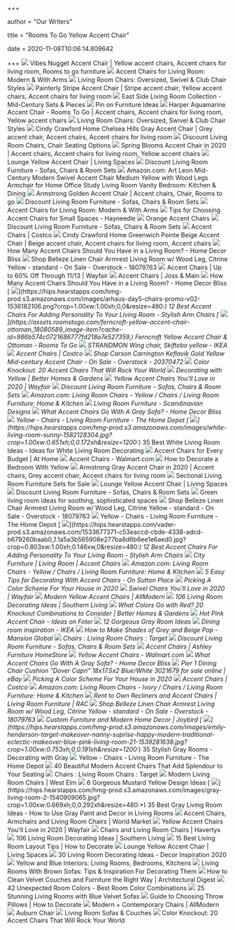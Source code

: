 +++
        
author = "Our Writers"
        
title = "Rooms To Go Yellow Accent Chair"
        
date = 2020-11-08T10:06:14.809642
        
+++
[ ![](https://i.pinimg.com/originals/de/88/e6/de88e61eef3fbcd2fede6029be7b77d1.jpg)](https://i.pinimg.com/originals/de/88/e6/de88e61eef3fbcd2fede6029be7b77d1.jpg) Vibes Nugget Accent Chair | Yellow accent chairs, Accent chairs for living  room, Rooms to go furniture
[ ![](https://assets.roomstogo.com/marcellina-pink-accent-chair_10560820_image-item?cache-id=55b81281cbf76ad396ef2c59aca9d951&h=385)](https://assets.roomstogo.com/marcellina-pink-accent-chair_10560820_image-item?cache-id=55b81281cbf76ad396ef2c59aca9d951&h=385) Accent Chairs for Living Room: Modern & With Arms
[ ![](https://assets.roomstogo.com/sandia-heights-blue-sleeper-chair_1074192P_image-item?cache-id=bcb5a723e31e2ddbed0ac414be26efb3&h=385)](https://assets.roomstogo.com/sandia-heights-blue-sleeper-chair_1074192P_image-item?cache-id=bcb5a723e31e2ddbed0ac414be26efb3&h=385) Living Room Chairs: Oversized, Swivel & Club Chair Styles
[ ![](https://i.pinimg.com/originals/ec/cb/42/eccb422c89ca7188e4e1467431e4ad52.jpg)](https://i.pinimg.com/originals/ec/cb/42/eccb422c89ca7188e4e1467431e4ad52.jpg) Painterly Stripe Accent Chair | Stripe accent chair, Yellow accent chairs, Accent  chairs for living room
[ ![](https://assets.roomstogo.com/east-side-sunflower-2-pc-sectional_1074180P_image-room?cache-id=34fbae0869f5e70d76a35a4235aab3b9&h=385)](https://assets.roomstogo.com/east-side-sunflower-2-pc-sectional_1074180P_image-room?cache-id=34fbae0869f5e70d76a35a4235aab3b9&h=385) East Side Living Room Collection - Mid-Century Sets & Pieces
[ ![](https://i.pinimg.com/originals/63/1c/54/631c543e2552b9c15186d76fc1d0f006.jpg)](https://i.pinimg.com/originals/63/1c/54/631c543e2552b9c15186d76fc1d0f006.jpg) Pin on Furniture Ideas
[ ![](https://i.pinimg.com/474x/e5/3f/bc/e53fbce471da64c1c7eedb3bbc22fbe8.jpg)](https://i.pinimg.com/474x/e5/3f/bc/e53fbce471da64c1c7eedb3bbc22fbe8.jpg) Harper Aquamarine Accent Chair - Rooms To Go | Accent chairs, Accent chairs  for living room, Yellow accent chairs
[ ![](https://assets.roomstogo.com/skyline-park-gray-swivel-chair_12332552_image-item?cache-id=22c330f856c067a98bd5326ddce36de1&h=385)](https://assets.roomstogo.com/skyline-park-gray-swivel-chair_12332552_image-item?cache-id=22c330f856c067a98bd5326ddce36de1&h=385) Living Room Chairs: Oversized, Swivel & Club Chair Styles
[ ![](https://i.pinimg.com/originals/1f/ea/67/1fea67b5c13eb67fd9bde2311c82a999.jpg)](https://i.pinimg.com/originals/1f/ea/67/1fea67b5c13eb67fd9bde2311c82a999.jpg) Cindy Crawford Home Chelsea Hills Gray Accent Chair | Grey accent chair, Accent  chairs, Accent chairs for living room
[ ![](https://images.rtg-prod.com/sandia-heights-beige-chair_10341838_image-item?cache-id=57913a7c60b958d73f4ec9d26c79150d)](https://images.rtg-prod.com/sandia-heights-beige-chair_10341838_image-item?cache-id=57913a7c60b958d73f4ec9d26c79150d) Discount Living Room Chairs, Chair Seating Options
[ ![](https://i.pinimg.com/736x/7b/15/e5/7b15e51cd07017b7901898753a0a378c.jpg)](https://i.pinimg.com/736x/7b/15/e5/7b15e51cd07017b7901898753a0a378c.jpg) Spring Blooms Accent Chair in 2020 | Accent chairs, Accent chairs for  living room, Yellow accent chairs
[ ![](https://www.livingspaces.com/globalassets/productassets/200000-299999/240000-249999/247000-247999/247200-247299/247282/247282_yellow_fabric_accent_chair_signature_01.jpg?w=415&h=280&mode=pad)](https://www.livingspaces.com/globalassets/productassets/200000-299999/240000-249999/247000-247999/247200-247299/247282/247282_yellow_fabric_accent_chair_signature_01.jpg?w=415&h=280&mode=pad) Lounge Yellow Accent Chair | Living Spaces
[ ![](https://images.rtg-prod.com/utila-beige-pushback-recliner_10398394_image-item?cache-id=4b55f87723c47b9b7bd104e4524acaa2)](https://images.rtg-prod.com/utila-beige-pushback-recliner_10398394_image-item?cache-id=4b55f87723c47b9b7bd104e4524acaa2) Discount Living Room Furniture - Sofas, Chairs & Room Sets
[ ![](https://images-na.ssl-images-amazon.com/images/I/917lRT2Dq3L._AC_SX522_.jpg)](https://images-na.ssl-images-amazon.com/images/I/917lRT2Dq3L._AC_SX522_.jpg) Amazon.com: Art Leon Mid-Century Modern Swivel Accent Chair Medium Yellow  with Wood Legs Armchair for Home Office Study Living Room Vanity Bedroom:  Kitchen & Dining
[ ![](https://i.pinimg.com/474x/c0/15/a4/c015a4581b08f08664be0bc2c49d90a3.jpg)](https://i.pinimg.com/474x/c0/15/a4/c015a4581b08f08664be0bc2c49d90a3.jpg) Armstrong Golden Accent Chair | Accent chairs, Chair, Rooms to go
[ ![](https://images.rtg-prod.com/faris-beige-sofa_10140286_image-item?cache-id=c50844e3585a2e5c9073f24743112175)](https://images.rtg-prod.com/faris-beige-sofa_10140286_image-item?cache-id=c50844e3585a2e5c9073f24743112175) Discount Living Room Furniture - Sofas, Chairs & Room Sets
[ ![](https://assets.roomstogo.com/cindy-crawford-home-beverlywood-navy-accent-chair_12795576_image-item?cache-id=2356375ddae20960c9fc629a9e996a06&h=385)](https://assets.roomstogo.com/cindy-crawford-home-beverlywood-navy-accent-chair_12795576_image-item?cache-id=2356375ddae20960c9fc629a9e996a06&h=385) Accent Chairs for Living Room: Modern & With Arms
[ ![](https://www.hayneedle.com/tips-and-ideas/wp-content/uploads/2018/07/small-space-accent-chairs_AMRR155.jpg)](https://www.hayneedle.com/tips-and-ideas/wp-content/uploads/2018/07/small-space-accent-chairs_AMRR155.jpg) Tips for Choosing Accent Chairs for Small Spaces - Hayneedle
[ ![](https://assets.roomstogo.com/handcraft-multi-accent-chair_10571366_image-item?cache-id=a2187b5373490b253ec7cd546e07628c&h=385)](https://assets.roomstogo.com/handcraft-multi-accent-chair_10571366_image-item?cache-id=a2187b5373490b253ec7cd546e07628c&h=385) Orange Accent Chairs
[ ![](https://images.rtg-prod.com/carole-court-gray-sofa_10104646_image-item?cache-id=c95363bb4ec7eb2522db98c933ee69aa)](https://images.rtg-prod.com/carole-court-gray-sofa_10104646_image-item?cache-id=c95363bb4ec7eb2522db98c933ee69aa) Discount Living Room Furniture - Sofas, Chairs & Room Sets
[ ![](https://images.costco-static.com/ImageDelivery/imageService?profileId=12026540&imageId=100385817-847__1&recipeName=350)](https://images.costco-static.com/ImageDelivery/imageService?profileId=12026540&imageId=100385817-847__1&recipeName=350) Accent Chairs | Costco
[ ![](https://i.pinimg.com/474x/df/23/ab/df23abf118bd3ff52bca74391e2ad3f7.jpg)](https://i.pinimg.com/474x/df/23/ab/df23abf118bd3ff52bca74391e2ad3f7.jpg) Cindy Crawford Home Greenwich Pointe Beige Accent Chair | Beige accent chair,  Accent chairs for living room, Accent chairs
[ ![](https://homedecorbliss.com/wp-content/uploads/2019/11/accent-chair-how-manyfeatured.jpg)](https://homedecorbliss.com/wp-content/uploads/2019/11/accent-chair-how-manyfeatured.jpg) How Many Accent Chairs Should You Have in a Living Room? - Home Decor Bliss
[ ![](https://ak1.ostkcdn.com/images/products/is/images/direct/8f1182fe0d666b9915e46485b9549f299c792a77/Belleze-Modern-Linen-Accent-Chair-Armrest-Living-Room-w--Wood-Leg%2C-Citrine-Yellow.jpg)](https://ak1.ostkcdn.com/images/products/is/images/direct/8f1182fe0d666b9915e46485b9549f299c792a77/Belleze-Modern-Linen-Accent-Chair-Armrest-Living-Room-w--Wood-Leg%2C-Citrine-Yellow.jpg) Shop Belleze Linen Chair Armrest Living Room w/ Wood Leg, Citrine Yellow -  standard - On Sale - Overstock - 18079763
[ ![](https://secure.img1-fg.wfcdn.com/im/81518721/compr-r85/8106/81065250/default.jpg)](https://secure.img1-fg.wfcdn.com/im/81518721/compr-r85/8106/81065250/default.jpg) Accent Chairs | Up to 60% Off Through 11/13 | Wayfair
[ ![](https://secure.img1-fg.wfcdn.com/im/27878046/resize-h600-w600%5Ecompr-r85/5209/52097729/Accent+Chairs.jpg)](https://secure.img1-fg.wfcdn.com/im/27878046/resize-h600-w600%5Ecompr-r85/5209/52097729/Accent+Chairs.jpg) Accent Chairs | Joss & Main
[ ![](https://homedecorbliss.com/wp-content/uploads/2019/11/accent-chair-how-manyfeatured-pin.jpg)](https://homedecorbliss.com/wp-content/uploads/2019/11/accent-chair-how-manyfeatured-pin.jpg) How Many Accent Chairs Should You Have in a Living Room? - Home Decor Bliss
[ ![](https://hips.hearstapps.com/hmg-prod.s3.amazonaws.com/images/arhaus-day5-chairs-promo-v02-1536182106.png?crop=1.00xw:1.00xh;0,0&resize=480:*)](https://hips.hearstapps.com/hmg-prod.s3.amazonaws.com/images/arhaus-day5-chairs-promo-v02-1536182106.png?crop=1.00xw:1.00xh;0,0&resize=480:*) 12 Best Accent Chairs For Adding Personality To Your Living Room - Stylish  Arm Chairs
[ ![](https://assets.roomstogo.com/ferncroft-yellow-accent-chair-ottoman_18080589_image-item?cache-id=986b574c0721686777fd218a7e527359,)](https://assets.roomstogo.com/ferncroft-yellow-accent-chair-ottoman_18080589_image-item?cache-id=986b574c0721686777fd218a7e527359,) Ferncroft Yellow Accent Chair & Ottoman - Rooms To Go
[ ![](https://www.ikea.com/us/en/images/products/strandmon-wing-chair-skiftebo-yellow__0837284_PE583756_S5.JPG)](https://www.ikea.com/us/en/images/products/strandmon-wing-chair-skiftebo-yellow__0837284_PE583756_S5.JPG) STRANDMON Wing chair, Skiftebo yellow - IKEA
[ ![](https://images.costco-static.com/ImageDelivery/imageService?profileId=12026540&imageId=11659957-847__1&recipeName=350)](https://images.costco-static.com/ImageDelivery/imageService?profileId=12026540&imageId=11659957-847__1&recipeName=350) Accent Chairs | Costco
[ ![](https://ak1.ostkcdn.com/images/products/is/images/direct/a999aa64a6b4407e453dcf71b8698b704d779578/Carson-Carrington-Keflavik-Gold-Yellow-Mid-century-Accent-Chair.jpg)](https://ak1.ostkcdn.com/images/products/is/images/direct/a999aa64a6b4407e453dcf71b8698b704d779578/Carson-Carrington-Keflavik-Gold-Yellow-Mid-century-Accent-Chair.jpg) Shop Carson Carrington Keflavik Gold Yellow Mid-century Accent Chair - On  Sale - Overstock - 20370472
[ ![](https://www.mymove.com/wp-content/uploads/2018/05/GettyImages-861904652-1-scaled.jpg)](https://www.mymove.com/wp-content/uploads/2018/05/GettyImages-861904652-1-scaled.jpg) Color Knockout: 20 Accent Chairs That Will Rock Your World
[ ![](https://imagesvc.meredithcorp.io/v3/mm/image?url=https%3A%2F%2Fstatic.onecms.io%2Fwp-content%2Fuploads%2Fsites%2F37%2F2016%2F02%2F15232108%2Fsitting-room-agate-lamps-throw-pillows-painting-0a7cc115.jpg&q=85)](https://imagesvc.meredithcorp.io/v3/mm/image?url=https%3A%2F%2Fstatic.onecms.io%2Fwp-content%2Fuploads%2Fsites%2F37%2F2016%2F02%2F15232108%2Fsitting-room-agate-lamps-throw-pillows-painting-0a7cc115.jpg&q=85) Decorating with Yellow | Better Homes & Gardens
[ ![](https://secure.img1-fg.wfcdn.com/im/66337825/compr-r85/4093/40931451/default.jpg)](https://secure.img1-fg.wfcdn.com/im/66337825/compr-r85/4093/40931451/default.jpg) Yellow Accent Chairs You'll Love in 2020 | Wayfair
[ ![](https://images.rtg-prod.com/beachfront-marine-sofa_10141074_image-item?cache-id=f3faefeae13040e3e97027be792a5b7d)](https://images.rtg-prod.com/beachfront-marine-sofa_10141074_image-item?cache-id=f3faefeae13040e3e97027be792a5b7d) Discount Living Room Furniture - Sofas, Chairs & Room Sets
[ ![](https://m.media-amazon.com/images/I/61f4Oqwr8WL._AC_UL320_.jpg)](https://m.media-amazon.com/images/I/61f4Oqwr8WL._AC_UL320_.jpg) Amazon.com: Living Room Chairs - Yellow / Chairs / Living Room Furniture:  Home & Kitchen
[ ![](https://cdn.shopify.com/s/files/1/1921/1117/files/LIVINGROOM_FABIANA_mobile_768x.jpg?v=1573590463)](https://cdn.shopify.com/s/files/1/1921/1117/files/LIVINGROOM_FABIANA_mobile_768x.jpg?v=1573590463) Living Room Furniture - Scandinavian Designs
[ ![](https://homedecorbliss.com/wp-content/uploads/2020/09/Scandinavian-interior-design-living-room-3d-render-with-gray-and-yellow-colored-furniture-and-wooden-elements-1024x683.jpg)](https://homedecorbliss.com/wp-content/uploads/2020/09/Scandinavian-interior-design-living-room-3d-render-with-gray-and-yellow-colored-furniture-and-wooden-elements-1024x683.jpg) What Accent Chairs Go With A Gray Sofa? - Home Decor Bliss
[ ![](https://images.homedepot-static.com/productImages/31e346ad-08ad-49f5-b74c-ff62ec6f3f18/svn/yelllow-boyel-living-accent-chairs-wf-hfsn-131ye-64_400.jpg)](https://images.homedepot-static.com/productImages/31e346ad-08ad-49f5-b74c-ff62ec6f3f18/svn/yelllow-boyel-living-accent-chairs-wf-hfsn-131ye-64_400.jpg) Yellow - Chairs - Living Room Furniture - The Home Depot
[ ![](https://hips.hearstapps.com/hmg-prod.s3.amazonaws.com/images/white-living-room-sunny-1582128304.jpg?crop=1.00xw:0.651xh;0,0.172xh&resize=1200:*)](https://hips.hearstapps.com/hmg-prod.s3.amazonaws.com/images/white-living-room-sunny-1582128304.jpg?crop=1.00xw:0.651xh;0,0.172xh&resize=1200:*) 35 Best White Living Room Ideas - Ideas for White Living Room Decorating
[ ![](https://www.athome.com/dw/image/v2/AAYZ_PRD/on/demandware.static/-/Sites-AtHome/default/dwc1590a39/images/124256912.jpg?sw=740&sh=740&sm=fit)](https://www.athome.com/dw/image/v2/AAYZ_PRD/on/demandware.static/-/Sites-AtHome/default/dwc1590a39/images/124256912.jpg?sw=740&sh=740&sm=fit) Accent Chairs for Every Budget | At Home
[ ![](https://i5.walmartimages.com/dfw/4ff9c6c9-4d35/k2-_6e7c36f7-e43b-4d0b-9230-71380e4d5855.v1.jpg?odnWidth=1360&odnHeight=410&odnBg=ffffff)](https://i5.walmartimages.com/dfw/4ff9c6c9-4d35/k2-_6e7c36f7-e43b-4d0b-9230-71380e4d5855.v1.jpg?odnWidth=1360&odnHeight=410&odnBg=ffffff) Accent Chairs - Walmart.com
[ ![](https://www.thespruce.com/thmb/-nOm9QhWODR1mbXvNBdzH-c3sZk=/5746x3232/smart/filters:no_upscale()/GettyImages-893547334-5c68877dc9e77c00013b3ac8.jpg)](https://www.thespruce.com/thmb/-nOm9QhWODR1mbXvNBdzH-c3sZk=/5746x3232/smart/filters:no_upscale()/GettyImages-893547334-5c68877dc9e77c00013b3ac8.jpg) How to Decorate a Bedroom With Yellow
[ ![](https://i.pinimg.com/originals/e7/db/43/e7db43e175743526286351d3b373d46a.png)](https://i.pinimg.com/originals/e7/db/43/e7db43e175743526286351d3b373d46a.png) Armstrong Gray Accent Chair in 2020 | Accent chairs, Grey accent chair, Accent  chairs for living room
[ ![](https://assets.roomstogo.com/carole-court-gray-2-pc-sectional_1401466P_image-room?cache-id=eb30444d2988b81b69de67724933a56f&h=385)](https://assets.roomstogo.com/carole-court-gray-2-pc-sectional_1401466P_image-room?cache-id=eb30444d2988b81b69de67724933a56f&h=385) Sectional Living Room Furniture Sets for Sale
[ ![](https://www.livingspaces.com/globalassets/productassets/200000-299999/240000-249999/247000-247999/247200-247299/247282/247282_yellow_fabric_accent_chair_room_08.jpg?w=415&h=280&mode=pad)](https://www.livingspaces.com/globalassets/productassets/200000-299999/240000-249999/247000-247999/247200-247299/247282/247282_yellow_fabric_accent_chair_room_08.jpg?w=415&h=280&mode=pad) Lounge Yellow Accent Chair | Living Spaces
[ ![](https://images.rtg-prod.com/sandia-heights-beige-sofa_10141834_image-item?cache-id=d5280b116c964acee3cfecc67ab9989a)](https://images.rtg-prod.com/sandia-heights-beige-sofa_10141834_image-item?cache-id=d5280b116c964acee3cfecc67ab9989a) Discount Living Room Furniture - Sofas, Chairs & Room Sets
[ ![](https://ksassets.timeincuk.net/wp/uploads/sites/56/2018/03/Ideal-Home-Aug-19-Green-living-room-with-pink-chairs.jpg)](https://ksassets.timeincuk.net/wp/uploads/sites/56/2018/03/Ideal-Home-Aug-19-Green-living-room-with-pink-chairs.jpg) Green living room ideas for soothing, sophisticated spaces
[ ![](https://ak1.ostkcdn.com/images/products/is/images/direct/19841f5d4bde7fe861a155a4551a094fd4d1b55b/Belleze-Modern-Linen-Accent-Chair-Armrest-Living-Room-w--Wood-Leg%2C-Citrine-Yellow.jpg)](https://ak1.ostkcdn.com/images/products/is/images/direct/19841f5d4bde7fe861a155a4551a094fd4d1b55b/Belleze-Modern-Linen-Accent-Chair-Armrest-Living-Room-w--Wood-Leg%2C-Citrine-Yellow.jpg) Shop Belleze Linen Chair Armrest Living Room w/ Wood Leg, Citrine Yellow -  standard - On Sale - Overstock - 18079763
[ ![](https://images.homedepot-static.com/productImages/afba87f6-d5ff-4321-aae5-1ade8b3373d9/svn/yelllow-boyel-living-accent-chairs-wf-hfsn-131ye-e4_400.jpg)](https://images.homedepot-static.com/productImages/afba87f6-d5ff-4321-aae5-1ade8b3373d9/svn/yelllow-boyel-living-accent-chairs-wf-hfsn-131ye-e4_400.jpg) Yellow - Chairs - Living Room Furniture - The Home Depot
[ ![](https://hips.hearstapps.com/vader-prod.s3.amazonaws.com/1533677371-c53eaccd-cbde-4338-adcd-b679260baab0_1.1a5a3b565908e277ba8d6b6ee1e6aed0.jpg?crop=0.803xw:1.00xh;0.146xw,0&resize=480:*)](https://hips.hearstapps.com/vader-prod.s3.amazonaws.com/1533677371-c53eaccd-cbde-4338-adcd-b679260baab0_1.1a5a3b565908e277ba8d6b6ee1e6aed0.jpg?crop=0.803xw:1.00xh;0.146xw,0&resize=480:*) 12 Best Accent Chairs For Adding Personality To Your Living Room - Stylish  Arm Chairs
[ ![](https://www.cityfurniture.com/media/wysiwyg/living-room/cf-category-living-accent-chairs.jpg)](https://www.cityfurniture.com/media/wysiwyg/living-room/cf-category-living-accent-chairs.jpg) City Furniture | Living Room | Accent Chairs
[ ![](https://m.media-amazon.com/images/I/716iXsItM8L._AC_UL320_.jpg)](https://m.media-amazon.com/images/I/716iXsItM8L._AC_UL320_.jpg) Amazon.com: Living Room Chairs - Yellow / Chairs / Living Room Furniture:  Home & Kitchen
[ ![](https://www.onsuttonplace.com/wp-content/uploads/2018/07/gold-bird-print-accent-chairs-with-geometric-pillows-in-living-room.jpg)](https://www.onsuttonplace.com/wp-content/uploads/2018/07/gold-bird-print-accent-chairs-with-geometric-pillows-in-living-room.jpg) 5 Easy Tips for Decorating With Accent Chairs - On Sutton Place
[ ![](https://www.bassettfurniture.com/_images/beckhamfull.jpg)](https://www.bassettfurniture.com/_images/beckhamfull.jpg) Picking A Color Scheme For Your House in 2020
[ ![](https://secure.img1-fg.wfcdn.com/im/25015161/compr-r85/5246/52465641/default.jpg)](https://secure.img1-fg.wfcdn.com/im/25015161/compr-r85/5246/52465641/default.jpg) Swivel Chairs You'll Love in 2020 | Wayfair
[ ![](https://secure.img1-fg.wfcdn.com/im/20271271/resize-h310-w310%5Ecompr-r85/1207/120771143/chetna-armchair.jpg)](https://secure.img1-fg.wfcdn.com/im/20271271/resize-h310-w310%5Ecompr-r85/1207/120771143/chetna-armchair.jpg) Modern Yellow Accent Chairs | AllModern
[ ![](https://imagesvc.meredithcorp.io/v3/mm/image?q=85&c=sc&poi=face&w=1600&h=2133&url=https%3A%2F%2Fstatic.onecms.io%2Fwp-content%2Fuploads%2Fsites%2F24%2F2011%2F02%2F2422401_sambl9061-1.jpg)](https://imagesvc.meredithcorp.io/v3/mm/image?q=85&c=sc&poi=face&w=1600&h=2133&url=https%3A%2F%2Fstatic.onecms.io%2Fwp-content%2Fuploads%2Fsites%2F24%2F2011%2F02%2F2422401_sambl9061-1.jpg) 106 Living Room Decorating Ideas | Southern Living
[ ![](https://static.onecms.io/wp-content/uploads/sites/37/2019/10/dark-wall-fireplace-red-chairs-ff4978ff.jpg)](https://static.onecms.io/wp-content/uploads/sites/37/2019/10/dark-wall-fireplace-red-chairs-ff4978ff.jpg) What Colors Go with Red? 20 Knockout Combinations to Consider | Better  Homes & Gardens
[ ![](https://foter.com/photos/title/hot-pink-accent-chair.jpg)](https://foter.com/photos/title/hot-pink-accent-chair.jpg) Hot Pink Accent Chair - Ideas on Foter
[ ![](https://www.thespruce.com/thmb/qFT83C-b4LPrSNq28Gu4AsvtgYQ=/1885x1414/smart/filters:no_upscale()/stylish-and-scandinavian-living-room-interior-of-modern-apartment-with-gray-sofa--design-wooden-commode--black-table--lamp--abstrac-paintings-on-the-wall--beautiful-dog-lying-on-the-couch--home-decor--1172207142-57fa06114cc94f0e9c2091c1f9365a1a.jpg)](https://www.thespruce.com/thmb/qFT83C-b4LPrSNq28Gu4AsvtgYQ=/1885x1414/smart/filters:no_upscale()/stylish-and-scandinavian-living-room-interior-of-modern-apartment-with-gray-sofa--design-wooden-commode--black-table--lamp--abstrac-paintings-on-the-wall--beautiful-dog-lying-on-the-couch--home-decor--1172207142-57fa06114cc94f0e9c2091c1f9365a1a.jpg) 12 Gorgeous Gray Room Ideas
[ ![](https://www.ikea.com/images/a-large-dark-brown-table-eight-anthracite-chairs-a-yellow-ar-114940918adbb05fa900c3c3a6f2bd97.jpg)](https://www.ikea.com/images/a-large-dark-brown-table-eight-anthracite-chairs-a-yellow-ar-114940918adbb05fa900c3c3a6f2bd97.jpg) Dining room inspiration - IKEA
[ ![](https://static1.mansionglobal.com/production/media/article-images/c698857e82c4ece1d14456baf6898881/large_01_Babcock-Peffer_Town-Line_Photo-Credit_Francine-Fleisher.jpg)](https://static1.mansionglobal.com/production/media/article-images/c698857e82c4ece1d14456baf6898881/large_01_Babcock-Peffer_Town-Line_Photo-Credit_Francine-Fleisher.jpg) How to Make Shades of Grey and Beige Pop - Mansion Global
[ ![](https://target.scene7.com/is/image/Target/Chairs_Armless_Chairs156613-181127_1543357936012?wid=315&hei=315&qlt=60&fmt=pjpeg)](https://target.scene7.com/is/image/Target/Chairs_Armless_Chairs156613-181127_1543357936012?wid=315&hei=315&qlt=60&fmt=pjpeg) Chairs : Living Room Chairs : Target
[ ![](https://images.rtg-prod.com/marilee-green-sofa_10192564_image-item?cache-id=124307cadb925213821bbc2bd2b8eb01)](https://images.rtg-prod.com/marilee-green-sofa_10192564_image-item?cache-id=124307cadb925213821bbc2bd2b8eb01) Discount Living Room Furniture - Sofas, Chairs & Room Sets
[ ![](https://ashleyfurniture.scene7.com/is/image/AshleyFurniture/A3000227-10X8-CROP?$AFHS-Grid-1X$)](https://ashleyfurniture.scene7.com/is/image/AshleyFurniture/A3000227-10X8-CROP?$AFHS-Grid-1X$) Accent Chairs | Ashley Furniture HomeStore
[ ![](https://i5.walmartimages.com/asr/0953c972-2dce-44f8-a7c4-f087ad5e28d2_1.d7a6405705c9bf3b8ed44033f6c8ad46.jpeg?odnHeight=200&odnWidth=200&odnBg=ffffff)](https://i5.walmartimages.com/asr/0953c972-2dce-44f8-a7c4-f087ad5e28d2_1.d7a6405705c9bf3b8ed44033f6c8ad46.jpeg?odnHeight=200&odnWidth=200&odnBg=ffffff) Yellow Accent Chairs - Walmart.com
[ ![](https://homedecorbliss.com/wp-content/uploads/2020/09/What-Accent-Chairs-Go-With-A-Gray-Sofa--683x1024.jpg)](https://homedecorbliss.com/wp-content/uploads/2020/09/What-Accent-Chairs-Go-With-A-Gray-Sofa--683x1024.jpg) What Accent Chairs Go With A Gray Sofa? - Home Decor Bliss
[ ![](https://i.ebayimg.com/images/g/1YcAAOSwGj9eDpgs/s-l640.jpg)](https://i.ebayimg.com/images/g/1YcAAOSwGj9eDpgs/s-l640.jpg) Pier 1 Dining Chair Cushion "Dover Capri" 18x17.5x2 Blue/White 3021679 for  sale online | eBay
[ ![](https://www.bassettfurniture.com/_images/SuttonFull.jpg)](https://www.bassettfurniture.com/_images/SuttonFull.jpg) Picking A Color Scheme For Your House in 2020
[ ![](https://images.costco-static.com/ImageDelivery/imageService?profileId=12026540&imageId=100569431-847__1&recipeName=350)](https://images.costco-static.com/ImageDelivery/imageService?profileId=12026540&imageId=100569431-847__1&recipeName=350) Accent Chairs | Costco
[ ![](https://m.media-amazon.com/images/I/61cee4CtxUL._AC_UL320_.jpg)](https://m.media-amazon.com/images/I/61cee4CtxUL._AC_UL320_.jpg) Amazon.com: Living Room Chairs - Ivory / Chairs / Living Room Furniture:  Home & Kitchen
[ ![](https://ik.imagekit.io/rac/medias/100023666-01.jpg?context=bWFzdGVyfGltYWdlc3wxNjk3MzU3fGltYWdlL2pwZWd8c3lzLW1hc3Rlci9pbWFnZXMvaDg5L2g1My85MzkyOTkxOTkzODg2LzEwMDAyMzY2Nl8wMS5qcGd8ZGY0MTA5N2U2YWVlMWM0ZWY0YjE1ZWIyMDNiZWM4MTUyMTRkNzdjMWE0OGYwZTUxNDMxM2FjNTVhYzUxMjU0NQ&alt=Signature-Design-by-Ashley-Composer-Gray-Power-Recliner--Room-View&tr=w-200,h-200,fo-center)](https://ik.imagekit.io/rac/medias/100023666-01.jpg?context=bWFzdGVyfGltYWdlc3wxNjk3MzU3fGltYWdlL2pwZWd8c3lzLW1hc3Rlci9pbWFnZXMvaDg5L2g1My85MzkyOTkxOTkzODg2LzEwMDAyMzY2Nl8wMS5qcGd8ZGY0MTA5N2U2YWVlMWM0ZWY0YjE1ZWIyMDNiZWM4MTUyMTRkNzdjMWE0OGYwZTUxNDMxM2FjNTVhYzUxMjU0NQ&alt=Signature-Design-by-Ashley-Composer-Gray-Power-Recliner--Room-View&tr=w-200,h-200,fo-center) Rent to Own Recliners and Accent Chairs | Living Room Furniture | RAC
[ ![](https://ak1.ostkcdn.com/images/products/is/images/direct/d29b571825440a0e5f0a0fbbd9fceca0380a8e41/Belleze-Modern-Linen-Accent-Chair-Armrest-Living-Room-w--Wood-Leg%2C-Citrine-Yellow.jpg)](https://ak1.ostkcdn.com/images/products/is/images/direct/d29b571825440a0e5f0a0fbbd9fceca0380a8e41/Belleze-Modern-Linen-Accent-Chair-Armrest-Living-Room-w--Wood-Leg%2C-Citrine-Yellow.jpg) Shop Belleze Linen Chair Armrest Living Room w/ Wood Leg, Citrine Yellow -  standard - On Sale - Overstock - 18079763
[ ![](https://joybird2.imgix.net/user-uploads-staging/two-squares_design-services-1603142466048.jpeg?auto=format%2Ccompress&fit=crop&crop=entropy&q=50&ixlib=react-8.6.1)](https://joybird2.imgix.net/user-uploads-staging/two-squares_design-services-1603142466048.jpeg?auto=format%2Ccompress&fit=crop&crop=entropy&q=50&ixlib=react-8.6.1) Custom Furniture and Modern Home Decor | Joybird
[ ![](https://hips.hearstapps.com/hmg-prod.s3.amazonaws.com/images/emily-henderson-target-makeover-nanny-suprise-happy-modern-traditional-eclectic-makeover-blue-pink-living-room-21-1539281638.jpg?crop=1.00xw:0.753xh;0,0.191xh&resize=1200:*)](https://hips.hearstapps.com/hmg-prod.s3.amazonaws.com/images/emily-henderson-target-makeover-nanny-suprise-happy-modern-traditional-eclectic-makeover-blue-pink-living-room-21-1539281638.jpg?crop=1.00xw:0.753xh;0,0.191xh&resize=1200:*) 35 Stylish Gray Rooms - Decorating with Gray
[ ![](https://images.homedepot-static.com/productImages/bf7bbe97-fe3a-4d3b-8305-1aa78a76402f/svn/yellow-jayden-creation-accent-chairs-hm18223-yellow-64_400.jpg)](https://images.homedepot-static.com/productImages/bf7bbe97-fe3a-4d3b-8305-1aa78a76402f/svn/yellow-jayden-creation-accent-chairs-hm18223-yellow-64_400.jpg) Yellow - Chairs - Living Room Furniture - The Home Depot
[ ![](http://cdn.home-designing.com/wp-content/uploads/2017/11/eames-rocker-yellow-accent-chairs-600x749.jpg)](http://cdn.home-designing.com/wp-content/uploads/2017/11/eames-rocker-yellow-accent-chairs-600x749.jpg) 40 Beautiful Modern Accent Chairs That Add Splendour to Your Seating
[ ![](https://target.scene7.com/is/image/Target/GUEST_04c043ac-4db5-4a26-96a6-5859589608e8)](https://target.scene7.com/is/image/Target/GUEST_04c043ac-4db5-4a26-96a6-5859589608e8) Chairs : Living Room Chairs : Target
[ ![](https://www.westelm.com/weimgs/rk/images/wcm/products/202042/0100/deco-iron-back-chair-1-c.jpg)](https://www.westelm.com/weimgs/rk/images/wcm/products/202042/0100/deco-iron-back-chair-1-c.jpg) Modern Living Room Chairs | West Elm
[ ![](https://www.mydomaine.com/thmb/QhZYbO20-S8W4DTQHMbiEUWCTR4=/500x350/filters:no_upscale():max_bytes(150000):strip_icc()/cdn.cliqueinc.com__cache__posts__234398__how-to-design-with-mustard-yellow-234398-1504291652957-image.700x0c-66264892fd64482c852deb633cbc1d13.jpg)](https://www.mydomaine.com/thmb/QhZYbO20-S8W4DTQHMbiEUWCTR4=/500x350/filters:no_upscale():max_bytes(150000):strip_icc()/cdn.cliqueinc.com__cache__posts__234398__how-to-design-with-mustard-yellow-234398-1504291652957-image.700x0c-66264892fd64482c852deb633cbc1d13.jpg) 6 Gorgeous Mustard Yellow Design Ideas
[ ![](https://hips.hearstapps.com/hmg-prod.s3.amazonaws.com/images/gray-living-room-2-1540909065.jpg?crop=1.00xw:0.669xh;0,0.292xh&resize=480:*)](https://hips.hearstapps.com/hmg-prod.s3.amazonaws.com/images/gray-living-room-2-1540909065.jpg?crop=1.00xw:0.669xh;0,0.292xh&resize=480:*) 35 Best Gray Living Room Ideas - How to Use Gray Paint and Decor in Living  Rooms
[ ![](https://ii.worldmarket.com/fcgi-bin/iipsrv.fcgi?FIF=/images/worldmarket/source/91614_XXX_v1.tif&qlt=50&wid=392&cvt=jpeg)](https://ii.worldmarket.com/fcgi-bin/iipsrv.fcgi?FIF=/images/worldmarket/source/91614_XXX_v1.tif&qlt=50&wid=392&cvt=jpeg) Accent Chairs, Armchairs and Living Room Chairs | World Market
[ ![](https://secure.img1-fg.wfcdn.com/im/33608481/resize-h310-w310%5Ecompr-r85/1217/121757241/lucea-barrel-chair-and-ottoman.jpg)](https://secure.img1-fg.wfcdn.com/im/33608481/resize-h310-w310%5Ecompr-r85/1217/121757241/lucea-barrel-chair-and-ottoman.jpg) Yellow Accent Chairs You'll Love in 2020 | Wayfair
[ ![](https://havertys.scene7.com/is/image/Havertys/HVT2867-5?op_sharpen=1&wid=480&hei=347)](https://havertys.scene7.com/is/image/Havertys/HVT2867-5?op_sharpen=1&wid=480&hei=347) Chairs and Living Room Chairs | Havertys
[ ![](https://imagesvc.meredithcorp.io/v3/mm/image?q=85&c=sc&poi=face&w=1554&h=2072&url=https%3A%2F%2Fstatic.onecms.io%2Fwp-content%2Fuploads%2Fsites%2F24%2F2011%2F02%2Fst_8157_hmcarr091215743-1.jpg)](https://imagesvc.meredithcorp.io/v3/mm/image?q=85&c=sc&poi=face&w=1554&h=2072&url=https%3A%2F%2Fstatic.onecms.io%2Fwp-content%2Fuploads%2Fsites%2F24%2F2011%2F02%2Fst_8157_hmcarr091215743-1.jpg) 106 Living Room Decorating Ideas | Southern Living
[ ![](https://www.ballarddesigns.com/howtodecorate/wp-content/uploads/2017/04/K005165.jpg)](https://www.ballarddesigns.com/howtodecorate/wp-content/uploads/2017/04/K005165.jpg) 15 Best Living Room Layout Tips | How to Decorate
[ ![](https://www.livingspaces.com/globalassets/productassets/200000-299999/240000-249999/247000-247999/247200-247299/247282/247282_yellow_fabric_accent_chair_side_19.jpg?w=415&h=280&mode=pad)](https://www.livingspaces.com/globalassets/productassets/200000-299999/240000-249999/247000-247999/247200-247299/247282/247282_yellow_fabric_accent_chair_side_19.jpg?w=415&h=280&mode=pad) Lounge Yellow Accent Chair | Living Spaces
[ ![](https://pyxis.nymag.com/v1/imgs/1da/e1d/ccb54c99b3862ef4d3cd2684ca054616d3-instagram-living-room-lede.rvertical.w1200.jpg)](https://pyxis.nymag.com/v1/imgs/1da/e1d/ccb54c99b3862ef4d3cd2684ca054616d3-instagram-living-room-lede.rvertical.w1200.jpg) 30 Living Room Decorating Ideas - Decor Inspiration 2020
[ ![](https://cdn.decoist.com/wp-content/uploads/2014/11/Beautiful-blend-of-yellow-and-turquoise-in-the-living-room.jpg)](https://cdn.decoist.com/wp-content/uploads/2014/11/Beautiful-blend-of-yellow-and-turquoise-in-the-living-room.jpg) Yellow and Blue Interiors: Living Rooms, Bedrooms, Kitchens
[ ![](http://cdn.home-designing.com/wp-content/uploads/2018/01/Black-bookcase-1024x767.jpg)](http://cdn.home-designing.com/wp-content/uploads/2018/01/Black-bookcase-1024x767.jpg) Living Rooms With Brown Sofas: Tips & Inspiration For Decorating Them
[ ![](https://media.architecturaldigest.com/photos/5ea316c709c55800080f160d/master/pass/velvet%20couches.jpg)](https://media.architecturaldigest.com/photos/5ea316c709c55800080f160d/master/pass/velvet%20couches.jpg) How to Clean Velvet Couches and Furniture the Right Way | Architectural  Digest
[ ![](https://hips.hearstapps.com/hmg-prod.s3.amazonaws.com/images/anthony-baratta-dining-room-colonial-williamsburg-veranda-1565713587.jpg)](https://hips.hearstapps.com/hmg-prod.s3.amazonaws.com/images/anthony-baratta-dining-room-colonial-williamsburg-veranda-1565713587.jpg) 42 Unexpected Room Colors - Best Room Color Combinations
[ ![](https://curatedinterior.com/wp-content/uploads/2016/11/25-Most-Stunning-Living-Rooms-Blue-Velvet-Sofas.jpg)](https://curatedinterior.com/wp-content/uploads/2016/11/25-Most-Stunning-Living-Rooms-Blue-Velvet-Sofas.jpg) 25 Stunning Living Rooms with Blue Velvet Sofas
[ ![](https://d28m5bx785ox17.cloudfront.net/v1/img/UNjTSdQEayf50yYzdVOSRalW6k7I5c0heD222Wp-Tas=/d/l)](https://d28m5bx785ox17.cloudfront.net/v1/img/UNjTSdQEayf50yYzdVOSRalW6k7I5c0heD222Wp-Tas=/d/l) Guide to Choosing Throw Pillows | How to Decorate
[ ![](https://secure.img1-fg.wfcdn.com/im/89057841/resize-h310-w310%5Ecompr-r85/1203/120349908/alma-2475-lounge-chair.jpg)](https://secure.img1-fg.wfcdn.com/im/89057841/resize-h310-w310%5Ecompr-r85/1203/120349908/alma-2475-lounge-chair.jpg) Modern + Contemporary Chairs | AllModern
[ ![](https://assets.weimgs.com/weimgs/rk/images/wcm/products/202038/0008/auburn-chair-m.jpg)](https://assets.weimgs.com/weimgs/rk/images/wcm/products/202038/0008/auburn-chair-m.jpg) Auburn Chair
[ ![](https://assets.roomstogo.com/cindy-crawford-home-palm-springs-gray-sofa_10143321_image-item?cache-id=2cb3e150349743562c0e516de0755dca&h=385)](https://assets.roomstogo.com/cindy-crawford-home-palm-springs-gray-sofa_10143321_image-item?cache-id=2cb3e150349743562c0e516de0755dca&h=385) Living Room Sofas & Couches
[ ![](https://www.mymove.com/wp-content/uploads/2018/05/GettyImages-1200719617-scaled.jpg)](https://www.mymove.com/wp-content/uploads/2018/05/GettyImages-1200719617-scaled.jpg) Color Knockout: 20 Accent Chairs That Will Rock Your World
